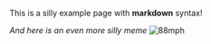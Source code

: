 This is a silly example page with **markdown** syntax!

_And here is an even more silly meme_
![88mph](files/silly-meme.jpg)

